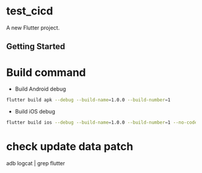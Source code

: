 # test_cicd

A new Flutter project.

## Getting Started

# Build command
- Build Android debug
```bash
flutter build apk --debug --build-name=1.0.0 --build-number=1
```

- Build iOS debug
```bash
flutter build ios --debug --build-name=1.0.0 --build-number=1 --no-codesign
```

# check update data patch
adb logcat | grep flutter